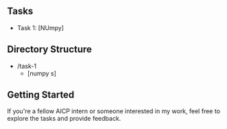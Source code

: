 ## Tasks

- Task 1: [NUmpy]


## Directory Structure

- /task-1
  - [numpy s]


## Getting Started

If you're a fellow AICP intern or someone interested in my work, feel free to explore the tasks and provide feedback.


